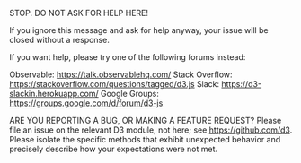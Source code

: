 STOP. DO NOT ASK FOR HELP HERE!

If you ignore this message and ask for help anyway, your issue will be closed without a response.

If you want help, please try one of the following forums instead:

Observable: https://talk.observablehq.com/
Stack Overflow: https://stackoverflow.com/questions/tagged/d3.js
Slack: https://d3-slackin.herokuapp.com/
Google Groups: https://groups.google.com/d/forum/d3-js

ARE YOU REPORTING A BUG, OR MAKING A FEATURE REQUEST? Please file an issue on the relevant D3 module, not here; see https://github.com/d3. Please isolate the specific methods that exhibit unexpected behavior and precisely describe how your expectations were not met.
